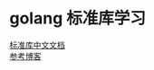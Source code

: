 # golang 标准库学习
[标准库中文文档](https://studygolang.com/pkgdoc)  
[参考博客](https://blog.51cto.com/9291927/2138691)

